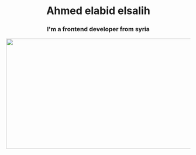 <h1 align="center" color="red">Ahmed elabid elsalih</h1>
<h3 align="center">I'm a frontend developer from syria</h3>
 <img src="https://d.top4top.io/p_22721ro5x1.png" width=1000px height=300px>
<!--
**ahmedelabidelsalih/ahmedelabidelsalih** is a ✨ _special_ ✨ repository because its `README.md` (this file) appears on your GitHub profile.

Here are some ideas to get you started:

- 🔭 I’m currently working on ...
- 🌱 I’m currently learning ...
- 👯 I’m looking to collaborate on ...
- 🤔 I’m looking for help with ...
- 💬 Ask me about ...
- 📫 How to reach me: ...
- 😄 Pronouns: ...
- ⚡ Fun fact: ...
-->
